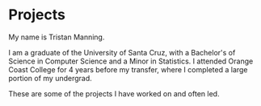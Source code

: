 # Projects

My name is Tristan Manning.

I am a graduate of the University of Santa Cruz, with a Bachelor's of Science in Computer Science and a Minor in Statistics.
I attended Orange Coast College for 4 years before my transfer, where I completed a large portion of my undergrad.

These are some of the projects I have worked on and often led.
